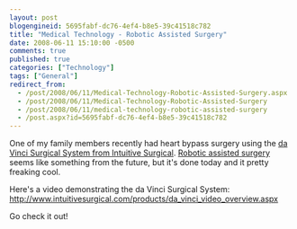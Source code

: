 ```yaml
---
layout: post
blogengineid: 5695fabf-dc76-4ef4-b8e5-39c41518c782
title: "Medical Technology - Robotic Assisted Surgery"
date: 2008-06-11 15:10:00 -0500
comments: true
published: true
categories: ["Technology"]
tags: ["General"]
redirect_from: 
  - /post/2008/06/11/Medical-Technology-Robotic-Assisted-Surgery.aspx
  - /post/2008/06/11/Medical-Technology-Robotic-Assisted-Surgery
  - /post/2008/06/11/medical-technology-robotic-assisted-surgery
  - /post.aspx?id=5695fabf-dc76-4ef4-b8e5-39c41518c782
---
```

<!-- more -->

One of my family members recently had heart bypass surgery using the <a href="http://www.intuitivesurgical.com/products/da_vinci_video_overview.aspx">da Vinci Surgical System from Intuitive Surgical</a>. <a href="http://en.wikipedia.org/wiki/Robotic_surgery">Robotic assisted surgery</a> seems like something from the future, but it's done today and it pretty freaking cool.

Here's a video demonstrating the da Vinci Surgical System: <a href="http://www.intuitivesurgical.com/products/da_vinci_video_overview.aspx">http://www.intuitivesurgical.com/products/da_vinci_video_overview.aspx</a>

Go check it out!

